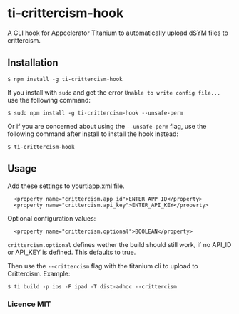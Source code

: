 # ti-crittercism-hook

A CLI hook for Appcelerator Titanium to automatically upload dSYM files to crittercism.

## Installation

~~~
$ npm install -g ti-crittercism-hook
~~~

If you install with `sudo` and get the error `Unable to write config file...` use the following command:

```
$ sudo npm install -g ti-crittercism-hook --unsafe-perm
```

Or if you are concerned about using the `--unsafe-perm` flag, use the following command after install
to install the hook instead:

```
$ ti-crittercism-hook
```

## Usage

Add these settings to yourtiapp.xml file.


~~~
  <property name="crittercism.app_id">ENTER_APP_ID</property>
  <property name="crittercism.api_key">ENTER_API_KEY</property>
~~~

Optional configuration values:

~~~
  <property name="crittercism.optional">BOOLEAN</property>
~~~

`crittercism.optional` defines wether the build should still work, if no API_ID or API_KEY is defined. This defaults to true.

Then use the `--crittercism` flag with the titanium cli to upload to Crittercism. Example:

~~~
$ ti build -p ios -F ipad -T dist-adhoc --crittercism
~~~

### Licence MIT
